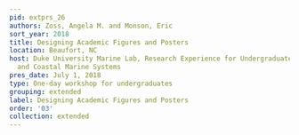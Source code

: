 ```yaml
---
pid: extprs_26
authors: Zoss, Angela M. and Monson, Eric
sort_year: 2018
title: Designing Academic Figures and Posters
location: Beaufort, NC
host: Duke University Marine Lab, Research Experience for Undergraduates in Estuarine
  and Coastal Marine Systems
pres_date: July 1, 2018
type: One-day workshop for undergraduates
grouping: extended
label: Designing Academic Figures and Posters
order: '03'
collection: extended
---
```


